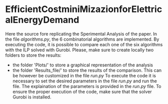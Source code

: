 # EfficientCostminiMizazionforElettricalEnergyDemand
Here the source fore replicating the Sperimental Analysis of the paper.
In the file *algorithms.py*, the 6 combinatorial algorithms are implemented.
By executing the code, it is possible to compare each one of the six algorithms with the ILP solved with Gurobi.
Please, make sure to create locally two folders to store the results:
- the folder 'Plots/' to store a graphical representation of the analysis
- the folder 'Results_file/' to store the results of the comparison. This can be however be customized in the file *run.py*
To execute the code it is necessary to set the desired parameters in the file *run.py* and run the file.
The explaination of the parameters is provided in the *run.py* file.
To ensure the proper execution of the code, make sure that the solver Gurobi is installed.

